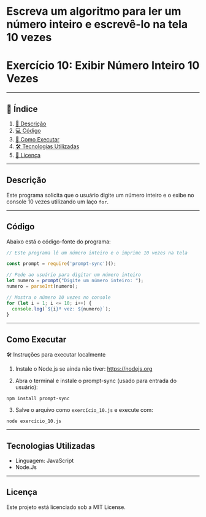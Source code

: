 # Escreva um algoritmo para ler um número inteiro e escrevê-lo na tela 10 vezes

# Exercício 10: Exibir Número Inteiro 10 Vezes

---

## 📑 Índice

1. [📖 Descrição](#descrição)  
2. [💻 Código](#código)  
3. [🚀 Como Executar](#como-executar)   
4. [🛠️ Tecnologias Utilizadas](#tecnologias-utilizadas)  
5. [📜 Licença](#licença)  

---

## Descrição

Este programa solicita que o usuário digite um número inteiro e o exibe no console 10 vezes utilizando um laço `for`.

---

## Código

Abaixo está o código-fonte do programa:

```JavaScript
// Este programa lê um número inteiro e o imprime 10 vezes na tela

const prompt = require('prompt-sync')();

// Pede ao usuário para digitar um número inteiro
let numero = prompt("Digite um número inteiro: ");
numero = parseInt(numero);

// Mostra o número 10 vezes no console
for (let i = 1; i <= 10; i++) {
  console.log(`${i}ª vez: ${numero}`);
}

```

---

## Como Executar

🛠️ Instruções para executar localmente

1. Instale o Node.js se ainda não tiver: https://nodejs.org

2. Abra o terminal e instale o prompt-sync (usado para entrada do usuário):

```
npm install prompt-sync
```

3. Salve o arquivo como `exercício_10.js` e execute com:

```
node exercício_10.js
```

---

## Tecnologias Utilizadas

- Linguagem: JavaScript
- Node.Js

---

## Licença

Este projeto está licenciado sob a MIT License.
